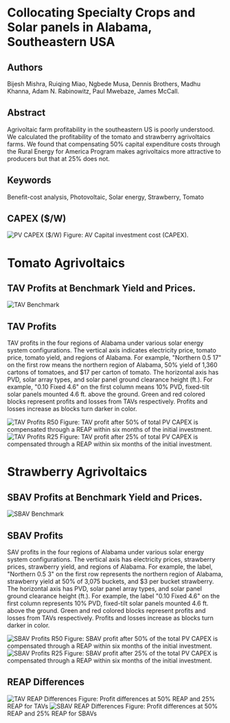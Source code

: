 # Collocating Specialty Crops and Solar panels in Alabama, Southeastern USA

## Authors
Bijesh Mishra, Ruiqing Miao, Ngbede Musa, Dennis Brothers, Madhu Khanna, Adam N. Rabinowitz, Paul Mwebaze, James McCall.

## Abstract
Agrivoltaic farm profitability in the southeastern US is poorly understood. We calculated the profitability of the tomato and strawberry agrivoltaics farms. We found that compensating 50\% capital expenditure costs through the Rural Energy for America Program makes agrivoltaics more attractive to producers but that at 25\% does not.

## Keywords
Benefit-cost analysis, Photovoltaic, Solar energy, Strawberry, Tomato

## CAPEX ($/W)
![PV CAPEX ($/W)](https://github.com/bijubjs/Agrivoltaics-alabama/blob/main/Plots/CAPEX%20Solar%20Panels%20R25.png?raw=true)
Figure: AV Capital investment cost (CAPEX).


# Tomato Agrivoltaics

## TAV Profits at Benchmark Yield and Prices.
![TAV Benchmark](https://github.com/bijubjs/Agrivoltaics-alabama/blob/main/Plots/TAV%20at%20Benchmark.png?raw=true)

## TAV Profits
TAV profits in the four regions of Alabama under various solar energy system configurations. The vertical axis indicates electricity price, tomato price, tomato yield, and regions of Alabama. For example, "Northern 0.5 17" on the first row means the northern region of Alabama, 50% yield of 1,360 cartons of tomatoes, and $17 per carton of tomato. The horizontal axis has PVD, solar array types, and solar panel ground clearance height (ft.). For example, "0.10 Fixed 4.6" on the first column means 10% PVD, fixed-tilt solar panels mounted 4.6 ft. above the ground. Green and red colored blocks represent profits and losses from TAVs respectively. Profits and losses increase as blocks turn darker in color.

![TAV Profits R50](https://github.com/bijubjs/Agrivoltaics-alabama/blob/main/Plots/TAV%20Profits%20CTab%20R50.png?raw=true)
Figure: TAV profit after 50% of total PV CAPEX is compensated through a REAP within six months of the initial investment.
![TAV Profits R25](https://github.com/bijubjs/Agrivoltaics-alabama/blob/main/Plots/TAV%20Profits%20CTab%20R25.png?raw=true)
Figure: TAV profit after 25\% of total PV CAPEX is compensated through a REAP within six months of the initial investment.


# Strawberry Agrivoltaics
## SBAV Profits at Benchmark Yield and Prices.
![SBAV Benchmark](https://github.com/bijubjs/Agrivoltaics-alabama/blob/main/Plots/SBAV%20at%20Benchmark.png?raw=true)

## SBAV Profits
SAV profits in the four regions of Alabama under various solar energy system configurations. The vertical axis has electricity prices, strawberry prices, strawberry yield, and regions of Alabama. For example, the label, "Northern 0.5 3" on the first row represents the northern region of Alabama, strawberry yield at 50% of 3,075 buckets, and $3 per bucket strawberry. The horizontal axis has PVD, solar panel array types, and solar panel ground clearance height (ft.). For example, the label "0.10 Fixed 4.6" on the first column represents 10% PVD, fixed-tilt solar panels mounted 4.6 ft. above the ground. Green and red colored blocks represent profits and losses from TAVs respectively. Profits and losses increase as blocks turn darker in color.

![SBAV Profits R50](https://github.com/bijubjs/Agrivoltaics-alabama/blob/main/Plots/SBAV%20Profits%20Ctab%20R50.png?raw=true)
Figure: SBAV profit after 50\% of the total PV CAPEX is compensated through a REAP within six months of the initial investment.
![SBAV Profits R25](https://github.com/bijubjs/Agrivoltaics-alabama/blob/main/Plots/SBAV%20Profits%20Ctab%20R25.png?raw=true)
Figure: SBAV profit after 25\% of the total PV CAPEX is compensated through a REAP within six months of the initial investment.

## REAP Differences
![TAV REAP Differences](https://github.com/bijubjs/Agrivoltaics-alabama/blob/main/Plots/TAV%20REAP%20Differences.png?raw=true)
Figure: Profit differences at 50% REAP and 25% REAP for TAVs
![SBAV REAP Differences](https://github.com/bijubjs/Agrivoltaics-alabama/blob/main/Plots/SBAV%20REAP%20Differences.png?raw=true)
Figure: Profit differences at 50% REAP and 25% REAP for SBAVs
